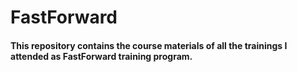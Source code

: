 # FastForward

#### This repository contains the course materials of all the trainings I attended as FastForward training program.

